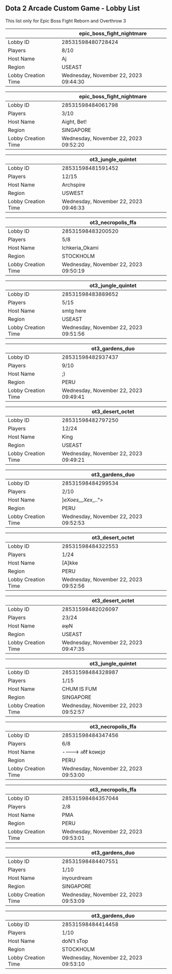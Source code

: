 ## Dota 2 Arcade Custom Game - Lobby List

This list only for Epic Boss Fight Reborn and Overthrow 3

|  | epic_boss_fight_nightmare |
| ------ | ------ |
| Lobby ID | 28531598480728424 |
| Players | 8/10 |
| Host Name | Aj |
| Region | USEAST |
| Lobby Creation Time | Wednesday, November 22, 2023 09:44:30 |


|  | epic_boss_fight_nightmare |
| ------ | ------ |
| Lobby ID | 28531598484061798 |
| Players | 3/10 |
| Host Name | Aight, Bet! |
| Region | SINGAPORE |
| Lobby Creation Time | Wednesday, November 22, 2023 09:52:20 |


|  | ot3_jungle_quintet |
| ------ | ------ |
| Lobby ID | 28531598481591452 |
| Players | 12/15 |
| Host Name | Archspire |
| Region | USWEST |
| Lobby Creation Time | Wednesday, November 22, 2023 09:46:33 |


|  | ot3_necropolis_ffa |
| ------ | ------ |
| Lobby ID | 28531598483200520 |
| Players | 5/8 |
| Host Name | Ichkeria_Okami |
| Region | STOCKHOLM |
| Lobby Creation Time | Wednesday, November 22, 2023 09:50:19 |


|  | ot3_jungle_quintet |
| ------ | ------ |
| Lobby ID | 28531598483889652 |
| Players | 5/15 |
| Host Name | smtg here |
| Region | USEAST |
| Lobby Creation Time | Wednesday, November 22, 2023 09:51:56 |


|  | ot3_gardens_duo |
| ------ | ------ |
| Lobby ID | 28531598482937437 |
| Players | 9/10 |
| Host Name | ;) |
| Region | PERU |
| Lobby Creation Time | Wednesday, November 22, 2023 09:49:41 |


|  | ot3_desert_octet |
| ------ | ------ |
| Lobby ID | 28531598482797250 |
| Players | 12/24 |
| Host Name | King |
| Region | USEAST |
| Lobby Creation Time | Wednesday, November 22, 2023 09:49:21 |


|  | ot3_gardens_duo |
| ------ | ------ |
| Lobby ID | 28531598484299534 |
| Players | 2/10 |
| Host Name | ]_eXoes__Xex__.."> |
| Region | PERU |
| Lobby Creation Time | Wednesday, November 22, 2023 09:52:53 |


|  | ot3_desert_octet |
| ------ | ------ |
| Lobby ID | 28531598484322553 |
| Players | 1/24 |
| Host Name | [A]kke |
| Region | PERU |
| Lobby Creation Time | Wednesday, November 22, 2023 09:52:56 |


|  | ot3_desert_octet |
| ------ | ------ |
| Lobby ID | 28531598482026097 |
| Players | 23/24 |
| Host Name | ǝʞıN |
| Region | USEAST |
| Lobby Creation Time | Wednesday, November 22, 2023 09:47:35 |


|  | ot3_jungle_quintet |
| ------ | ------ |
| Lobby ID | 28531598484328987 |
| Players | 1/15 |
| Host Name | CHUM IS FUM |
| Region | SINGAPORE |
| Lobby Creation Time | Wednesday, November 22, 2023 09:52:57 |


|  | ot3_necropolis_ffa |
| ------ | ------ |
| Lobby ID | 28531598484347456 |
| Players | 6/8 |
| Host Name | ----> ลℓℓ kσиєjσ |
| Region | PERU |
| Lobby Creation Time | Wednesday, November 22, 2023 09:53:00 |


|  | ot3_necropolis_ffa |
| ------ | ------ |
| Lobby ID | 28531598484357044 |
| Players | 2/8 |
| Host Name | PMA |
| Region | PERU |
| Lobby Creation Time | Wednesday, November 22, 2023 09:53:01 |


|  | ot3_gardens_duo |
| ------ | ------ |
| Lobby ID | 28531598484407551 |
| Players | 1/10 |
| Host Name | inyourdream |
| Region | SINGAPORE |
| Lobby Creation Time | Wednesday, November 22, 2023 09:53:09 |


|  | ot3_gardens_duo |
| ------ | ------ |
| Lobby ID | 28531598484414458 |
| Players | 1/10 |
| Host Name | doN't sTop |
| Region | STOCKHOLM |
| Lobby Creation Time | Wednesday, November 22, 2023 09:53:10 |


